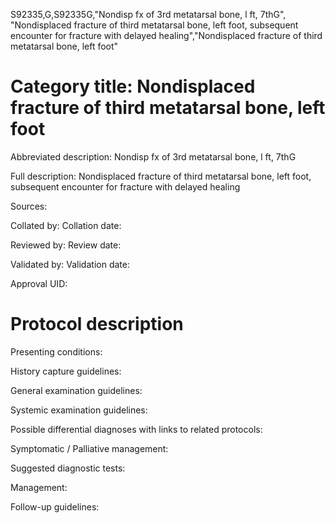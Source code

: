S92335,G,S92335G,"Nondisp fx of 3rd metatarsal bone, l ft, 7thG", "Nondisplaced fracture of third metatarsal bone, left foot, subsequent encounter for fracture with delayed healing","Nondisplaced fracture of third metatarsal bone, left foot"
# Category title: Nondisplaced fracture of third metatarsal bone, left foot

Abbreviated description: Nondisp fx of 3rd metatarsal bone, l ft, 7thG

Full description: Nondisplaced fracture of third metatarsal bone, left foot, subsequent encounter for fracture with delayed healing

Sources:

Collated by:
Collation date:

Reviewed by:
Review date:

Validated by:
Validation date:

Approval UID:

# Protocol description

Presenting conditions:

History capture guidelines:

General examination guidelines:

Systemic examination guidelines:

Possible differential diagnoses with links to related protocols:

Symptomatic / Palliative management:

Suggested diagnostic tests:

Management:

Follow-up guidelines:
